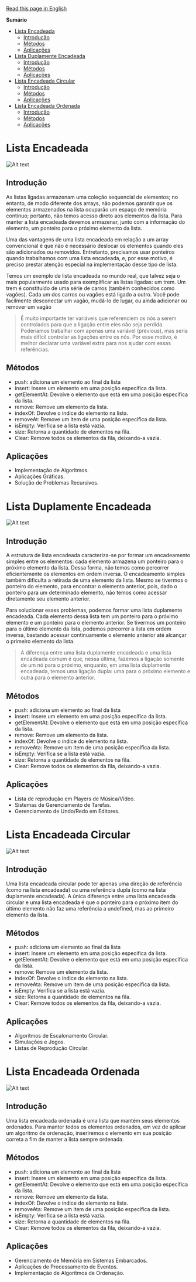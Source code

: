 [Read this page in English](./README-en.md)

**Sumário**

- [Lista Encadeada](#lista-encadeada)
  - [Introdução](#introdução)
  - [Métodos](#métodos)
  - [Aplicações](#aplicações)
- [Lista Duplamente Encadeada](#lista-duplamente-encadeada)
  - [Introdução](#introdução-1)
  - [Métodos](#métodos-1)
  - [Aplicações](#aplicações-1)
- [Lista Encadeada Circular](#lista-encadeada-circular)
  - [Introdução](#introdução-2)
  - [Métodos](#métodos-2)
  - [Aplicações](#aplicações-2)
- [Lista Encadeada Ordenada](#lista-encadeada-ordenada)
  - [Introdução](#introdução-3)
  - [Métodos](#métodos-3)
  - [Aplicações](#aplicações-3)

# Lista Encadeada

![Alt text](assets/image.png)

## Introdução

As listas ligadas armazenam uma coleção sequencial de elementos; no entanto, de modo diferente dos arrays, não podemos garantir que os elementos armazenados na lista ocuparão um espaço de memória contínuo; portanto, não temos acesso direto aos elementos da lista.
Para manter a lista encadeada devemos armazenar, junto com a informação do elemento, um ponteiro para o próximo elemento da lista.

Uma das vantagens de uma lista encadeada em relação a um array convencional é que não é necessário deslocar os elementos quando eles são adicionados ou removidos. Entretanto, precisamos usar ponteiros quando trabalhamos com uma lista encadeada, e, por esse motivo, é preciso prestar atenção especial na implementação desse tipo de lista.

Temos um exemplo de lista encadeada no mundo real, que talvez seja o mais popularmente usado para exemplificar as listas ligadas: um trem. Um trem é constituído de uma série de carros (também conhecidos como vagões). Cada um dos carros ou vagões está ligado a outro. Você pode facilmente desconectar um vagão, mudá-lo de lugar, ou ainda adicionar ou remover um vagão

> É muito importante ter variáveis que referenciem os nós a serem controlados para que a ligação entre eles não seja perdida. Poderíamos trabalhar com apenas uma variável (previous), mas seria mais difícil controlar as ligações entre os nós. Por esse motivo, é melhor declarar uma variável extra para nos ajudar com essas referências.

## Métodos

- push: adiciona um elemento ao final da lista
- insert: Insere um elemento em uma posição específica da lista.
- getElementAt: Devolve o elemento que está em uma posição específica da lista.
- remove: Remove um elemento da lista.
- indexOf: Devolve o índice do elemento na lista.
- removeAt: Remove um item de uma posição específica da lista.
- isEmpty: Verifica se a lista está vazia.
- size: Retorna a quantidade de elementos na fila.
- Clear: Remove todos os elementos da fila, deixando-a vazia.

## Aplicações

- Implementação de Algoritmos.
- Aplicações Gráficas.
- Solução de Problemas Recursivos.

# Lista Duplamente Encadeada

![Alt text](assets/image-1.png)

## Introdução

A estrutura de lista encadeada caracteriza-se por formar um encadeamento simples entre os elementos: cada elemento armazena um ponteiro para o próximo elemento da lista. Dessa forma, não temos como percorrer eficientemente os elementos em ordem inversa. O encadeamento simples também dificulta a retirada de uma elemento da lista. Mesmo se tivermos o ponteiro do elemento, para encontrar o elemento anterior, pois, dado o ponteiro para um determinado elemento, não temos como acessar diretamente seu elemento anterior.

Para solucionar esses problemas, podemos formar uma lista duplamente encadeada. Cada elemento dessa lista tem um ponteiro para o próximo elemento e um ponteiro para o elemento anterior. Se tivermos um ponteiro para o último elemento da lista, podemos percorrer a lista em ordem inversa, bastando acessar continuamente o elemento anterior até alcançar o primeiro elemento da lista.

> A diferença entre uma lista duplamente encadeada e uma lista encadeada comum é que, nessa última, fazemos a ligação somente de um nó para o próximo, enquanto, em uma lista duplamente encadeada, temos uma ligação dupla: uma para o próximo elemento e outra para o elemento anterior.

## Métodos

- push: adiciona um elemento ao final da lista
- insert: Insere um elemento em uma posição específica da lista.
- getElementAt: Devolve o elemento que está em uma posição específica da lista.
- remove: Remove um elemento da lista.
- indexOf: Devolve o índice do elemento na lista.
- removeAta: Remove um item de uma posição específica da lista.
- isEmpty: Verifica se a lista está vazia.
- size: Retorna a quantidade de elementos na fila.
- Clear: Remove todos os elementos da fila, deixando-a vazia.

## Aplicações

- Lista de reprodução em Players de Música/Vídeo.
- Sistemas de Gerenciamento de Tarefas.
- Gerenciamento de Undo/Redo em Editores.

# Lista Encadeada Circular

![Alt text](assets/image-2.png)

## Introdução

Uma lista encadeada circular pode ter apenas uma direção de referência (como na lista encadeada) ou uma referência dupla (como na lista duplamente encadeada). A única diferença entre uma lista encadeada circular e uma lista encadeada é que o ponteiro para o próximo item do último elemento não faz uma referência a undefined, mas ao primeiro elemento da lista.

## Métodos

- push: adiciona um elemento ao final da lista
- insert: Insere um elemento em uma posição específica da lista.
- getElementAt: Devolve o elemento que está em uma posição específica da lista.
- remove: Remove um elemento da lista.
- indexOf: Devolve o índice do elemento na lista.
- removeAta: Remove um item de uma posição específica da lista.
- isEmpty: Verifica se a lista está vazia.
- size: Retorna a quantidade de elementos na fila.
- Clear: Remove todos os elementos da fila, deixando-a vazia.

## Aplicações

- Algoritmos de Escalonamento Circular.
- Simulações e Jogos.
- Listas de Reprodução Circular.

# Lista Encadeada Ordenada

![Alt text](assets/image-3.png)

## Introdução

Uma lista encadeada ordenada é uma lista que mantém seus elementos ordenados. Para manter todos os elementos ordenados, em vez de aplicar um algoritmo de ordenação, inseriremos o elemento em sua posição correta a fim de manter a lista sempre ordenada.

## Métodos

- push: adiciona um elemento ao final da lista
- insert: Insere um elemento em uma posição específica da lista.
- getElementAt: Devolve o elemento que está em uma posição específica da lista.
- remove: Remove um elemento da lista.
- indexOf: Devolve o índice do elemento na lista.
- removeAta: Remove um item de uma posição específica da lista.
- isEmpty: Verifica se a lista está vazia.
- size: Retorna a quantidade de elementos na fila.
- Clear: Remove todos os elementos da fila, deixando-a vazia.

## Aplicações

- Gerenciamento de Memória em Sistemas Embarcados.
- Aplicações de Processamento de Eventos.
- Implementação de Algoritmos de Ordenação.
